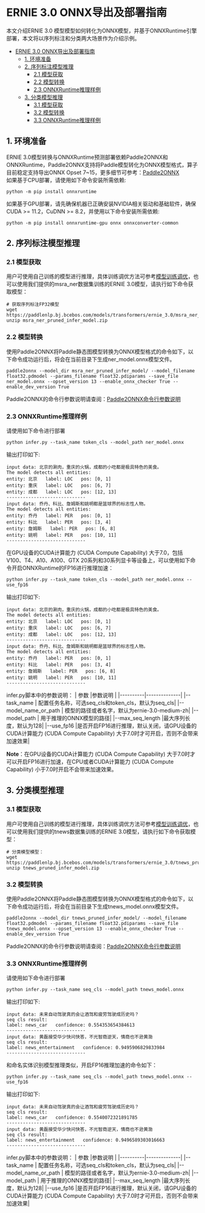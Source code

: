 # ERNIE 3.0 ONNX导出及部署指南
本文介绍ERNIE 3.0 模型模型如何转化为ONNX模型，并基于ONNXRuntime引擎部署，本文将以序列标注和分类两大场景作为介绍示例。
- [ERNIE 3.0 ONNX导出及部署指南](#ERNIE3.0ONNX导出及部署指南)
  - [1. 环境准备](#1-环境准备)
  - [2. 序列标注模型推理](#2-序列标注模型推理)
    - [2.1 模型获取](#21-模型获取)
    - [2.2 模型转换](#22-模型转换)
    - [2.3 ONNXRuntime推理样例](#23-ONNXRuntime推理样例)
  - [3. 分类模型推理](#3-分类模型推理)
    - [3.1 模型获取](#31-模型获取)
    - [3.2 模型转换](#32-模型转换)
    - [3.3 ONNXRuntime推理样例](#33-ONNXRuntime推理样例)
## 1. 环境准备
ERNIE 3.0模型转换与ONNXRuntime预测部署依赖Paddle2ONNX和ONNXRuntime，Paddle2ONNX支持将Paddle模型转化为ONNX模型格式，算子目前稳定支持导出ONNX Opset 7~15，更多细节可参考：[Paddle2ONNX](https://github.com/PaddlePaddle/Paddle2ONNX)  
如果基于CPU部署，请使用如下命令安装所需依赖:  
```
python -m pip install onnxruntime
```
如果基于GPU部署，请先确保机器已正确安装NVIDIA相关驱动和基础软件，确保CUDA >= 11.2，CuDNN >= 8.2，并使用以下命令安装所需依赖:  
```
python -m pip install onnxruntime-gpu onnx onnxconverter-common
```

## 2. 序列标注模型推理
### 2.1 模型获取
用户可使用自己训练的模型进行推理，具体训练调优方法可参考[模型训练调优](./../../README.md#微调)，也可以使用我们提供的msra_ner数据集训练的ERNIE 3.0模型，请执行如下命令获取模型：
```
# 获取序列标注FP32模型
wget https://paddlenlp.bj.bcebos.com/models/transformers/ernie_3.0/msra_ner_pruned_infer_model.zip
unzip msra_ner_pruned_infer_model.zip
```
### 2.2 模型转换
使用Paddle2ONNX将Paddle静态图模型转换为ONNX模型格式的命令如下，以下命令成功运行后，将会在当前目录下生成ner_model.onnx模型文件。
```
paddle2onnx --model_dir msra_ner_pruned_infer_model/ --model_filename float32.pdmodel --params_filename float32.pdiparams --save_file ner_model.onnx --opset_version 13 --enable_onnx_checker True --enable_dev_version True
```
Paddle2ONNX的命令行参数说明请查阅：[Paddle2ONNX命令行参数说明](https://github.com/PaddlePaddle/Paddle2ONNX#参数选项)

### 2.3 ONNXRuntime推理样例
请使用如下命令进行部署
```
python infer.py --task_name token_cls --model_path ner_model.onnx
```
输出打印如下:
```
input data: 北京的涮肉，重庆的火锅，成都的小吃都是极具特色的美食。
The model detects all entities:
entity: 北京   label: LOC   pos: [0, 1]
entity: 重庆   label: LOC   pos: [6, 7]
entity: 成都   label: LOC   pos: [12, 13]
-----------------------------
input data: 乔丹、科比、詹姆斯和姚明都是篮球界的标志性人物。
The model detects all entities:
entity: 乔丹   label: PER   pos: [0, 1]
entity: 科比   label: PER   pos: [3, 4]
entity: 詹姆斯   label: PER   pos: [6, 8]
entity: 姚明   label: PER   pos: [10, 11]
-----------------------------
```
在GPU设备的CUDA计算能力 (CUDA Compute Capability) 大于7.0，包括V100、T4、A10、A100、GTX 20系列和30系列显卡等设备上，可以使用如下命令开启ONNXRuntime的FP16进行推理加速：
```
python infer.py --task_name token_cls --model_path ner_model.onnx --use_fp16
```
输出打印如下:
```
input data: 北京的涮肉，重庆的火锅，成都的小吃都是极具特色的美食。
The model detects all entities:
entity: 北京   label: LOC   pos: [0, 1]
entity: 重庆   label: LOC   pos: [6, 7]
entity: 成都   label: LOC   pos: [12, 13]
-----------------------------
input data: 乔丹、科比、詹姆斯和姚明都是篮球界的标志性人物。
The model detects all entities:
entity: 乔丹   label: PER   pos: [0, 1]
entity: 科比   label: PER   pos: [3, 4]
entity: 詹姆斯   label: PER   pos: [6, 8]
entity: 姚明   label: PER   pos: [10, 11]
-----------------------------
```
infer.py脚本中的参数说明：
| 参数 |参数说明 |
|----------|--------------|
|--task_name | 配置任务名称，可选seq_cls和token_cls，默认为seq_cls|
|--model_name_or_path | 模型的路径或者名字，默认为ernie-3.0-medium-zh|
|--model_path | 用于推理的ONNX模型的路径|
|--max_seq_length |最大序列长度，默认为128|
|--use_fp16 |是否开启FP16进行推理，默认关闭，请GPU设备的CUDA计算能力 (CUDA Compute Capability) 大于7.0时才可开启，否则不会带来加速效果|  

**Note**：在GPU设备的CUDA计算能力 (CUDA Compute Capability) 大于7.0时才可以开启FP16进行加速，在CPU或者CUDA计算能力 (CUDA Compute Capability) 小于7.0时开启不会带来加速效果。

## 3. 分类模型推理
### 3.1 模型获取
用户可使用自己训练的模型进行推理，具体训练调优方法可参考[模型训练调优](./../../README.md#微调)，也可以使用我们提供的tnews数据集训练的ERNIE 3.0模型，请执行如下命令获取模型：
```
# 分类模型模型：
wget  https://paddlenlp.bj.bcebos.com/models/transformers/ernie_3.0/tnews_pruned_infer_model.zip
unzip tnews_pruned_infer_model.zip
```
### 3.2 模型转换
使用Paddle2ONNX将Paddle静态图模型转换为ONNX模型格式的命令如下，以下命令成功运行后，将会在当前目录下生成tnews_model.onnx模型文件。
```
paddle2onnx --model_dir tnews_pruned_infer_model/ --model_filename float32.pdmodel --params_filename float32.pdiparams --save_file tnews_model.onnx --opset_version 13 --enable_onnx_checker True --enable_dev_version True
```
Paddle2ONNX的命令行参数说明请查阅：[Paddle2ONNX命令行参数说明](https://github.com/PaddlePaddle/Paddle2ONNX#参数选项)

### 3.3 ONNXRuntime推理样例
请使用如下命令进行部署
```
python infer.py --task_name seq_cls --model_path tnews_model.onnx
```
输出打印如下:
```
input data: 未来自动驾驶真的会让酒驾和疲劳驾驶成历史吗？
seq cls result:
label: news_car   confidence: 0.554353654384613
-----------------------------
input data: 黄磊接受华少快问快答，不光智商逆天，情商也不逊黄渤
seq cls result:
label: news_entertainment   confidence: 0.9495906829833984
-----------------------------
```
和命名实体识别模型推理类似，开启FP16推理加速的命令如下：
```
python infer.py --task_name seq_cls --model_path tnews_model.onnx --use_fp16
```
输出打印如下:
```
input data: 未来自动驾驶真的会让酒驾和疲劳驾驶成历史吗？
seq cls result:
label: news_car   confidence: 0.5540072321891785
-----------------------------
input data: 黄磊接受华少快问快答，不光智商逆天，情商也不逊黄渤
seq cls result:
label: news_entertainment   confidence: 0.9496589303016663
-----------------------------
```
infer.py脚本中的参数说明：
| 参数 |参数说明 |
|----------|--------------|
|--task_name | 配置任务名称，可选seq_cls和token_cls，默认为seq_cls|
|--model_name_or_path | 模型的路径或者名字，默认为ernie-3.0-medium-zh|
|--model_path | 用于推理的ONNX模型的路径|
|--max_seq_length |最大序列长度，默认为128|
|--use_fp16 |是否开启FP16进行推理，默认关闭，请GPU设备的CUDA计算能力 (CUDA Compute Capability) 大于7.0时才可开启，否则不会带来加速效果|
